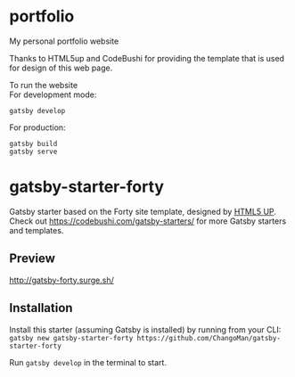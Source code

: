 # portfolio
My personal portfolio website   

Thanks to HTML5up and CodeBushi for providing the template that is used for design of this web page.   

To run the website   
For development mode:    
```   
gatsby develop    
```   
For production:    
```   
gatsby build   
gatsby serve    
```     


# gatsby-starter-forty
Gatsby starter based on the Forty site template, designed by [HTML5 UP](https://html5up.net/forty). Check out https://codebushi.com/gatsby-starters/ for more Gatsby starters and templates.

## Preview

http://gatsby-forty.surge.sh/

## Installation

Install this starter (assuming Gatsby is installed) by running from your CLI:
`gatsby new gatsby-starter-forty https://github.com/ChangoMan/gatsby-starter-forty`

Run `gatsby develop` in the terminal to start.
